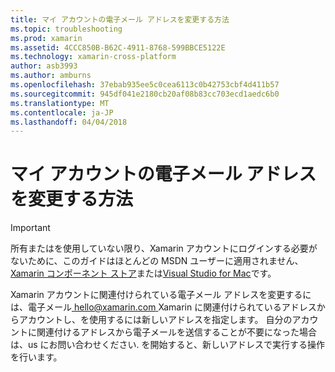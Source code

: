 ```yaml
---
title: マイ アカウントの電子メール アドレスを変更する方法
ms.topic: troubleshooting
ms.prod: xamarin
ms.assetid: 4CCC850B-B62C-4911-8768-599BBCE5122E
ms.technology: xamarin-cross-platform
author: asb3993
ms.author: amburns
ms.openlocfilehash: 37ebab935ee5c0cea6113c0b42753cbf4d411b57
ms.sourcegitcommit: 945df041e2180cb20af08b83cc703ecd1aedc6b0
ms.translationtype: MT
ms.contentlocale: ja-JP
ms.lasthandoff: 04/04/2018
---
```

# <a name="how-do-i-change-my-accounts-email-address"></a>マイ アカウントの電子メール アドレスを変更する方法

> [!IMPORTANT]
> 所有またはを使用していない限り、Xamarin アカウントにログインする必要がないために、このガイドはほとんどの MSDN ユーザーに適用されません、 [Xamarin コンポーネント ストア](https://components.xamarin.com/)または[Visual Studio for Mac](~/cross-platform/get-started/requirements.md)です。


Xamarin アカウントに関連付けられている電子メール アドレスを変更するには、電子メール[ hello@xamarin.com ](mailto:hello@xamarin.com) Xamarin に関連付けられているアドレスからアカウントし、を使用するには新しいアドレスを指定します。 自分のアカウントに関連付けるアドレスから電子メールを送信することが不要になった場合は、us にお問い合わせください. を開始すると、新しいアドレスで実行する操作を行います。
